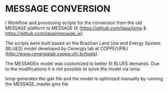 
# **MESSAGE CONVERSION**

I
Workflow and processing scripts for the conversion from the old MESSAGE platform to MESSAGE IX (https://github.com/iiasa/ixmp & https://github.com/iiasa/message_ix).

The scripts were built based on the Brazilian Land Use and Energy System (BLUES) model developed by Cenergia lab at COPPE/UFRJ (http://www.cenergialab.coppe.ufrj.br/tools).


The MESSAGEix model was customized to better fit BLUES demands. Due to the modifications it is not possible to solve the model via ixmp.

Ixmp generates the gdx file and the model is optimized manually by running the MESSAGE_master.gms file
